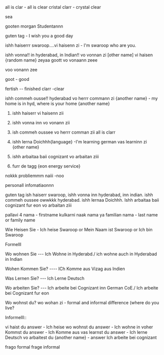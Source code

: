 all is clar - all is clear
cristal clarr - crystal clear

sea


gooten morgan Studentannn

guten tag - I wish you a good day

ishh haiserrr swaroop....vi haisenn zi   - I'm swaroop  who are you.  

ishh vonna!! in hyderabad, in Indian!! vo vonnan zi [other name] vi haisen {random name} zeyaa goott   vo vonaann zeee

voo vonann zee

goot - good

fertish -- finished
clarr -clear

ishh commeh ousse!! hyderabad  vo herrr commann zi {another name} - my home is in hyd, where is your home {another name}

1. ishh haiserr 
          vi haisenn zii
2. ishh vonna inn
          vo vonann zii
3. ish commeh oussee
          vo herrr comman zii
all is clarr
4. ishh lerna Doichhh{language} -I'm learning german
          vas learninn zi {other name}

5. ishh arbaitaa baii cognizant
           vo arbaitan ziii

6. furr de tagg {eon energy service}


nokkk probliemmm
naiii -noo

personall infomatiaonnn

guten tag ish haiserr swaroop, ishh vonna inn hyderabad, inn indian. ishh commeh oussee owwkkk hyderabad. ishh lernaa Doichhh. Ishh arbaitaa baii cognizant fur eon vo arbaitan ziii


pallavi 4 nama - firstname
kulkarni naak nama ya familian nama - last name or family name


Wie Heisen Sie - Ich heise Swaroop or Mein Naam ist Swaroop or 
                 Ich bin Swaroop

Formelll    

Wo wohnen Sie --- Ich Wohne in Hyderabd./ ich wohne auch in Hyderabad in Indian

Wohen Kommen Sie? ---- ICh Komme aus Vizag aus Indien

Was Lernen Sie?  --- Ich Lerne Deutsch

Wo arbeiten Sie? --- Ich arbeite bei Cognizant inn German CoE./ Ich arbeite bei Cognizant fur eon


Wo wohnst du? wo wohan zi - formal and informal difference (where do you live?

Informelll::


vi haist du  answer - Ich heise
wo wohnst du  answer  - Ich wohne in
voher Kommst du answer - Ich Komme aus
vas learnst du  answer - Ich lerne Deutsch
vo arbaitest du {another name} - answer Ich arbeite bei cognizant

 
frago formal frage informal



